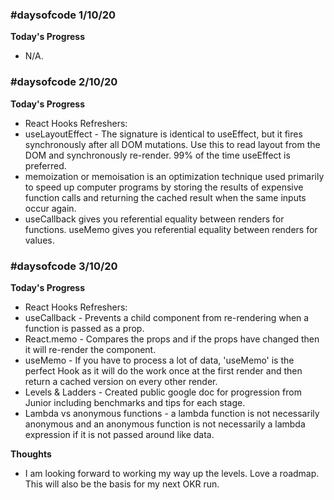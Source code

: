 ### #daysofcode 1/10/20 

**Today's Progress**
- N/A.

### #daysofcode 2/10/20 

**Today's Progress**
- React Hooks Refreshers:
- useLayoutEffect - The signature is identical to useEffect, but it fires synchronously after all DOM mutations. Use this to read layout from the DOM and synchronously re-render. 99% of the time useEffect is preferred.
- memoization or memoisation is an optimization technique used primarily to speed up computer programs by storing the results of expensive function calls and returning the cached result when the same inputs occur again.
- useCallback gives you referential equality between renders for functions. useMemo gives you referential equality between renders for values.

### #daysofcode 3/10/20 

**Today's Progress**
- React Hooks Refreshers:
- useCallback - Prevents a child component from re-rendering when a function is passed as a prop.
- React.memo - Compares the props and if the props have changed then it will re-render the component.
- useMemo - If you have to process a lot of data, 'useMemo' is the perfect Hook as it will do the work once at the first render and then return a cached version on every other render.
- Levels & Ladders - Created public google doc for progression from Junior including benchmarks and tips for each stage. 
- Lambda vs anonymous functions - a lambda function is not necessarily anonymous and an anonymous function is not necessarily a lambda expression if it is not passed around like data.

**Thoughts** 
- I am looking forward to working my way up the levels. Love a roadmap. This will also be the basis for my next OKR run.

